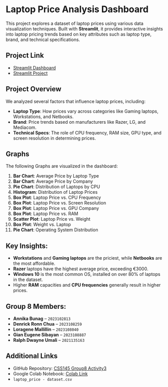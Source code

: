 # Laptop Price Analysis Dashboard

This project explores a dataset of laptop prices using various data visualization techniques. Built with **Streamlit**, it provides interactive insights into laptop pricing trends based on key attributes such as laptop type, brand, and technical specifications.

## Project Link
- [Streamlit Dashboard](https://github.com/annikamljn/CSS145_Group8_Activity3)
- [Streamlit Project](https://css145-group8-activity3.streamlit.app/?fbclid=IwZXh0bgNhZW0CMTEAAR3vYPEbuK4SiEtp8s3dUGlpNFAD0NRoYtbdx1D9d-Qhw00vF0L5751gUBU_aem_bSB7W0tCR75RzyWYgjNSlQ)
## Project Overview
We analyzed several factors that influence laptop prices, including:
- **Laptop Type**: How prices vary across categories like Gaming laptops, Workstations, and Netbooks.
- **Brand**: Price trends based on manufacturers like Razer, LG, and Mediacom.
- **Technical Specs**: The role of CPU frequency, RAM size, GPU type, and screen resolution in determining prices.

## Graphs
The following Graphs are visualized in the dashboard:
1. **Bar Chart**: Average Price by Laptop Type
2. **Bar Chart**: Average Price by Company
3. **Pie Chart**: Distribution of Laptops by CPU 
4. **Histogram**: Distribution of Laptop Prices
5. **Box Plot**: Laptop Price vs. CPU Frequency
6. **Box Plot**: Laptop Price vs. Screen Resolution
7. **Box Plot**: Laptop Price vs. GPU Company
8. **Box Plot**: Laptop Price vs. RAM 
9. **Scatter Plot**: Laptop Price vs. Weight 
10. **Box Plot**: Weight vs. Laptop
11. **Pie Chart**: Operating System Distribution

## Key Insights:
- **Workstations** and **Gaming laptops** are the priciest, while **Netbooks** are the most affordable.
- **Razer** laptops have the highest average price, exceeding €3000.
- **Windows 10** is the most common OS, installed on over 80% of laptops in the dataset.
- Higher **RAM** capacities and **CPU frequencies** generally result in higher prices.

## Group 8 Members:
- **Annika Bunag** – `2023102813`
- **Denrick Ronn Chua** – `2023108259`
- **Loragene Mallillin** – `2023108040`
- **Gian Eugene Sibayan** – `2023108887`
- **Ralph Dwayne Umali** – `2021135163`

## Additional Links
- GitHub Repository: [CSS145 Group8 Activity3](https://github.com/annikamljn/CSS145_Group8_Activity3)
- Google Colab Notebook: [Colab Link](https://colab.research.google.com/drive/1TbRuhYoAk_43i9g--eJ2GA_3-DnHkrWA?usp=sharing)
- `laptop_price - dataset.csv`
